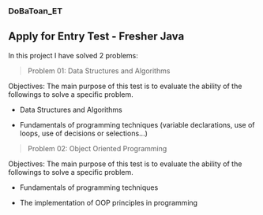 ### DoBaToan_ET
## Apply for Entry Test - Fresher Java 
In this project I have solved 2 problems: 
> Problem 01: Data Structures and Algorithms

Objectives:
The main purpose of this test is to evaluate the ability of the followings to solve a specific problem.

- Data Structures and Algorithms

- Fundamentals of programming techniques (variable declarations, use of loops, use of decisions or
selections...)


> Problem 02: Object Oriented Programming

Objectives:
The main purpose of this test is to evaluate the ability of the followings to solve a specific problem.

- Fundamentals of programming techniques

- The implementation of OOP principles in programming
